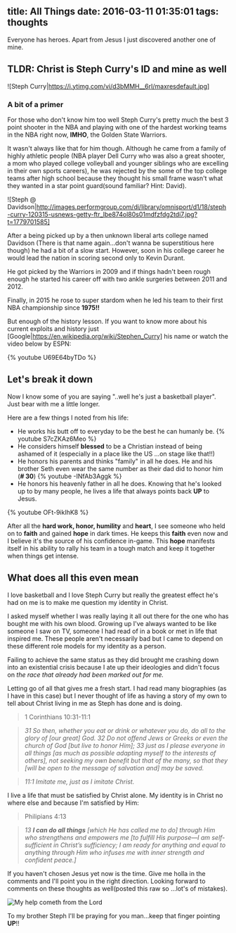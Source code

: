 title: All Things
date: 2016-03-11 01:35:01
tags: thoughts
---
Everyone has heroes. Apart from Jesus I just discovered another one of mine.

## TLDR: Christ is Steph Curry's ID and mine as well

![Steph Curry|https://i.ytimg.com/vi/d3bMMH__6rI/maxresdefault.jpg]


### A bit of a primer

For those who don't know him too well Steph Curry's pretty much the best 3 point shooter in the NBA  and playing with one of the hardest working teams in the NBA right now, __IMHO__, the Golden State Warriors.

It wasn't always like that for him though. Although he came from a family of highly athletic people (NBA player Dell Curry who was also a great shooter, a mom who played college volleyball and younger siblings who are excelling in their own sports careers), he was rejected by the some of the top college teams after high school because they thought his small frame wasn't what they wanted in a star point guard(sound familiar? Hint: David).

![Steph @ Davidson|http://images.performgroup.com/di/library/omnisport/d1/18/steph-curry-120315-usnews-getty-ftr_lbe874ol80s01mdfzfdg2tdi7.jpg?t=1779701585]

After a being picked up by a then unknown liberal arts college named Davidson (There is that name again...don't wanna be superstitious here though) he had a bit of a slow start. However, soon in his college career he would lead the nation in scoring second only to Kevin Durant.

He got picked by the Warriors in 2009 and if things hadn't been rough enough he started his career off with two ankle surgeries between 2011 and 2012.

Finally, in 2015 he rose to super stardom when he led his team to their first NBA championship  since __1975!!__

But enough of the history lesson. If you want to know more about his current exploits and history just [Google|https://en.wikipedia.org/wiki/Stephen_Curry] his name or watch the video below by ESPN:

{% youtube U69E64byTDo %}


## Let's break it down

Now I know some of you are saying "..well he's just a basketball player". Just bear with me a little longer.

Here are a few things I noted from his life:

* He works his butt off to everyday to be the best he can humanly be.
{% youtube S7cZKAz6Meo %}
* He considers himself __blessed__ to be a Christian instead of being ashamed of it (especially in a place like the US ...on stage like that!!)
* He honors his parents and thinks "family" in all he does. He and his brother Seth even wear the same number as their dad did to honor him (__# 30__)
{% youtube -INfAb3Aggk %}
* He honors his heavenly father in all he does. Knowing that he's looked up to by many people, he lives a life that always points back __UP__ to Jesus.

{% youtube OFt-9ikIhK8 %}

After all the __hard work, honor, humility__ and __heart__, I see someone who held on to __faith__ and gained __hope__ in dark times. He keeps this __faith__ even now and  I believe it's the source of his confidence in-game. This __hope__ manifests itself in his ability to rally his team in a tough match and keep it together when things get intense.


## What does all this even mean

I love basketball and I love Steph Curry but really the greatest effect he's had on me is to make me question my identity in Christ.

I asked myself whether I was really laying it all out there for the one who has bought me with his own blood. Growing up I've always wanted to be like someone I saw on TV, someone I had read of in a book or met in life that inspired me. These people aren't necessarily bad but I came to depend on these different role models for my identity as a person.

Failing to achieve the same status as they did brought me crashing down into an existential crisis because I ate up their ideologies and didn't focus on _the race that already had been marked out for me._

Letting go of all that gives me a fresh start. I had read many biographies (as I have in this case) but I never thought of life as having a story of my own to tell about  Christ living in me as Steph has done and is doing.

>1 Corinthians 10:31-11:1

>_31 So then, whether you eat or drink or whatever you do, do all to the glory of [our great] God. 32 Do not offend Jews or Greeks or even the church of God [but live to honor Him]; 33 just as I please everyone in all things [as much as possible adapting myself to the interests of others], not seeking my own benefit but that of the many, so that they [will be open to the message of salvation and] may be saved._

>_11:1 Imitate me, just as I imitate Christ._

I live a life that must be satisfied by Christ alone. My identity is in Christ no where else and because I'm satisfied by Him:

>Philipians 4:13

>_13 __I can do all things__ [which He has called me to do] through Him who strengthens and empowers me [to fulfill His purpose—I am self-sufficient in Christ’s sufficiency; I am ready for anything and equal to anything through Him who infuses me with inner strength and confident peace.]_


If you haven't chosen Jesus yet now is the time. Give me holla in the comments and I'll point you in the right direction. Looking forward to comments on these thoughts as well(posted this raw so ...lot's of mistakes).

![My help cometh from the Lord](http://townofloveokc.publishpath.com/Websites/townofloveokc/images/usa-today-8990496.0.jpg)

To my brother Steph I'll be praying for you man...keep that finger pointing __UP__!!
